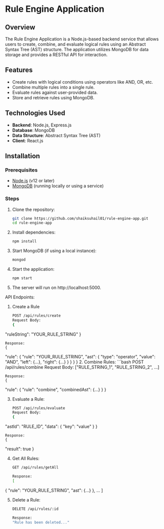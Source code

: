 # Rule Engine Application

## Overview
The Rule Engine Application is a Node.js-based backend service that allows users to create, combine, and evaluate logical rules using an Abstract Syntax Tree (AST) structure. The application utilizes MongoDB for data storage and provides a RESTful API for interaction.

## Features
- Create rules with logical conditions using operators like AND, OR, etc.
- Combine multiple rules into a single rule.
- Evaluate rules against user-provided data.
- Store and retrieve rules using MongoDB.

## Technologies Used
- **Backend**: Node.js, Express.js
- **Database**: MongoDB
- **Data Structure**: Abstract Syntax Tree (AST)
- **Client**: React.js 

## Installation

### Prerequisites
- [Node.js](https://nodejs.org/) (v12 or later)
- [MongoDB](https://www.mongodb.com/) (running locally or using a service)

### Steps
1. Clone the repository:
   ```bash
   git clone https://github.com/shaiksuhail01/rule-engine-app.git
   cd rule-engine-app

2. Install dependencies:
    ```bash
    npm install
3. Start MongoDB (if using a local instance):
    ```bash
    mongod
4. Start the application:
    ```bash
    npm start
5. The server will run on http://localhost:5000.


API Endpoints:

1. Create a Rule
    ```bash
    POST /api/rules/create
    Request Body:
    {
  "ruleString": "YOUR_RULE_STRING"
    }

    Response:
    {
  "rule": {
    "rule": "YOUR_RULE_STRING",
    "ast": {
      "type": "operator",
      "value": "AND",
      "left": {...},
      "right": {...}
    }
    }
    }
    }
2. Combine Rules:
    ```bash
    POST /api/rules/combine
    Request Body:
    ["RULE_STRING_1", "RULE_STRING_2", ...]

    Response:
    {
  "rule": {
    "rule": "combine",
    "combinedAst": {...}
    }
    }
    

3. Evaluate a Rule:
    ```bash
    POST /api/rules/evaluate
    Request Body:
    {
  "astId": "RULE_ID",
  "data": {
    "key": "value"
    }
    }

    Response:
    {
  "result": true
    }


4. Get All Rules:
    ```bash
    GET /api/rules/getAll

    Response:
    [
  {
    "rule": "YOUR_RULE_STRING",
    "ast": {...}
  },
  ...
    ]

5. Delete a Rule:
    ```bash
    DELETE /api/rules/:id

    Response:
    "Rule has been deleted..."





